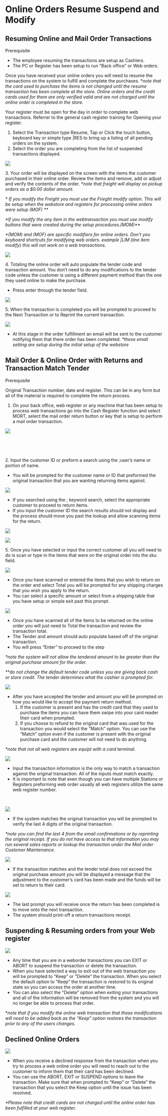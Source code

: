 # Online Orders Resume Suspend and Modify

<PageHeader />

## Resuming Online and Mail Order Transactions

Prerequisite

- The employee resuming the transactions are setup as Cashiers.
- The PC or Register has been setup to run “Back office” or Web orders.

Once you have received your online orders you will need to resume the transactions on the system to fulfill and complete the purchases. \*_note that the card used to purchase the items is not changed until the resume transaction has been complete at the store. Online orders and the credit cards used for them are only verified valid and are not charged until the online order is completed in the store._

Your register must be open for the day in order to complete web transactions. Referrer to the general cash register training for Opening your register.

1. Select the Transaction type Resume, Tap or Click the touch button, keyboard key or simple type |RES to bring up a listing of all pending orders on the system.
2. Select the order you are completing from the list of suspended transactions displayed.

![](./word-image-638.png)

3\. Your order will be displayed on the screen with the items the customer purchased in their online order. Review the items and remove, add or adjust and verify the contents of the order. \*_note that freight will display on pickup orders as a $0.00 dollar amount._

_\* If you modify the Freight you must use the Frieght modify option. This will be setup when the webstore and registers for processing online orders were setup (MOF) \*\*_

_\*If you modify the any item in the webtransaction you must use modify buttons that were created during the setup procedures.(MOM)\*\*_

_\*(MOM) and (MOF) are specific modifiers for online orders. Don't you keyboard shortcuts for modifying web orders. example |LIM (line item modify) this will not work on a web transactions._ 

![](./word-image-639.png)

4\. Totaling the online order will auto populate the tender code and transaction amount. You don’t need to do any modifications to the tender code unless the customer is using a different payment method than the one they used online to make the purchase.

- Press enter through the tender field.

![](./word-image-640.png)

5\. When the transaction is completed you will be prompted to proceed to the Next Transaction or to Reprint the current transaction.

![](./word-image-641.png)

- At this stage in the order fulfillment an email will be sent to the customer notifying them that there order has been completed. _\*these email setting are setup during the initial setup of the webstore_

## Mail Order & Online Order with Returns and Transaction Match Tender

Prerequisite

Original Transaction number, date and register. This can be in any form but all of the material is required to complete the return process.

1. On your back office, web register or any machine that has been setup to process web transactions go into the Cash Register function and select MORT, select the mail order return button or key that is setup to perform a mail order transaction.

![](./word-image-642.png)

 

 

2\. Input the customer ID or preform a search using the ;user’s name or portion of name.

- You will be prompted for the customer name or ID that preformed the original transaction that you are wanting returning items against.

![](./word-image-643.png)

- If you searched using the ; keyword search, select the appropriate customer to proceed to return items.
- If you input the customer ID the search results should not display and the process should move you past the lookup and allow scanning items for the return.

![](./word-image-644.png)

![](./word-image-645.png)

5\. Once you have selected or input the correct customer all you will need to do is scan or type in the items that were on the original order into the sku field.

![](./word-image-646.png)

- Once you have scanned or entered the items that you wish to return on the order and select Total you will be prompted for any shipping charges that you wish you apply to the return.
- You can select a specific amount or select from a shipping table that you have setup or simple exit past this prompt.

![](./word-image-647.png)

- Once you have scanned all of the items to be returned on the online order you will just need to Total the transaction and review the transaction total.
- The Tender and amount should auto populate based off of the original transaction.
- You will press “Enter” to proceed to the step

_\*note the system will not allow the tendered amount to be greater than the original purchase amount for the order._

_\*\*do not change the default tender code unless you are giving back cash or store credit. The tender determines what the cashier is prompted for._

![](./word-image-648.png)

- After you have accepted the tender and amount you will be prompted on how you would like to accept the payment return method.
    1. If the customer is present and has the credit card that they used to purchase the items you can have them swipe into your card reader their card when prompted.
    2. If you choose to refund to the original card that was used for the transaction you would select the “Match” option. You can use the “Match” option even if the customer is present with the original purchase card and the customer will not need to do anything.

_\*note that not all web registers are equipt with a card terminal._

![](./word-image-649.png)

- Input the transaction information is the only way to match a transaction against the original transaction. All of the inputs must match exactly.
- It is important to note that even though you can have multiple Stations or Registers preforming web order usually all web registers utilize the same web register number.

 

![](./word-image-650.png)

- If the system matches the original transaction you will be prompted to verify the last 4 digits of the original transaction.

_\*note you can find the last 4 from the email confirmations or by reprinting the original receipt. If you do not have access to that information you may run several sales reports or lookup the transaction under the Mail order Customer Maintenance._

![](./word-image-651.png)

- If the transaction matches and the tender total does not exceed the original purchase amount you will be displayed a message that the adjustment to the customer’s card has been made and the funds will be set to return to their card.

![](./word-image-652.png)

- The last prompt you will receive once the return has been completed is to move onto the next transaction.
- The system should print-off a return transactions receipt.

## Suspending & Resuming orders from your Web register

![](./word-image-653.png)

- Any time that you are in a weborder transactions you can EXIT or ABORT to suspend the transaction or delete the transaction.
- When you have selected a way to exit out of the web transaction you will be prompted to “Keep” or “Delete” the transaction. When you select the default option to “Keep” the transaction is restored to its original state so you can access the order at another time.
- You can also select the “Delete” option when exiting your transactions and all of the information will be removed from the system and you will no longer be able to process that order.

\*_note that if you modify the online web transaction that those modifications will need to be added back as the “Keep” option restores the transaction prior to any of the users changes._

## Declined Online Orders

![](./word-image-654.png)

- When you receive a declined response from the transaction when you try to process a web online order you will need to reach out to the customer to inform them that their card has been declined.
- You can use the ABORT, EXIT or SUSPEND options to leave the transaction. Make sure that when prompted to “Keep” or “Delete” the transaction that you select the Keep option until the issue has been resolved.

_\*Please note that credit cards are not charged until the online order has been fulfilled at your web register._

<PageFooter />
